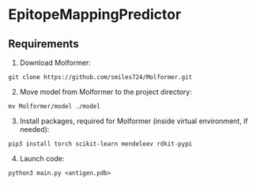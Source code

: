 # EpitopeMappingPredictor

## Requirements

1. Download Molformer:
```
git clone https://github.com/smiles724/Molformer.git
```
2. Move model from Molformer to the project directory:
```
mv Molformer/model ./model
```
3. Install packages, required for Molformer (inside virtual environment, if needed):
```
pip3 install torch scikit-learn mendeleev rdkit-pypi
``` 
4. Launch code:
```
python3 main.py <antigen.pdb>
```
